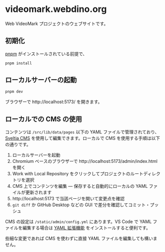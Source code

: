 # videomark.webdino.org

Web VideoMark プロジェクトのウェブサイトです。

## 初期化

[pnpm](https://pnpm.io/) がインストールされている前提で、

```bash
pnpm install
```

## ローカルサーバーの起動

```bash
pnpm dev
```

ブラウザーで http://localhost:5173/ を開きます。

## ローカルでの CMS の使用

コンテンツは `/src/lib/data/pages` 以下の YAML ファイルで管理されており、[Sveltia CMS](https://github.com/sveltia/sveltia-cms) を使用して編集できます。ローカルで CMS を使用する手順は以下の通りです。

1. ローカルサーバーを起動
1. Chromium ベースのブラウザーで http://localhost:5173/admin/index.html を開く
1. Work with Local Repository をクリックしてプロジェクトのルートディレクトリを選択
1. CMS 上でコンテンツを編集 — 保存すると自動的にローカルの YAML ファイルが更新されます
1. http://localhost:5173 で当該ページを開いて変更点を確認
1. `git diff` か GitHub Desktop などの GUI で差分を確認してコミット・プッシュ

CMS の設定は `/static/admin/config.yml` にあります。VS Code で YAML ファイルを編集する場合は [YAML 拡張機能](https://marketplace.visualstudio.com/items?itemName=redhat.vscode-yaml) をインストールすると便利です。

些細な変更であれば CMS を使わずに直接 YAML ファイルを編集しても構いません。
